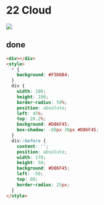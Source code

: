 # 22 Cloud

![](https://raw.githubusercontent.com/sari3l/css_battle/main/media/16774125886320/16774128517696.png)

## done

```html
<div></div>
<style>
  * {
    background: #F5D6B4;
  }
  div {
    width: 100;
    height: 100;
    border-radius: 50%;
    position: absolute;
    left: 45%;
    top: 28.2%;
    background: #D86F45;
    box-shadow: -80px 30px #D86F45;
  }
  div::before {
    content: '';
    position: absolute;
    width: 170;
    height: 50;
    background: #D86F45;
    left: -50;
    top: 80;
    border-radius: 25px;
  }
</style>
```